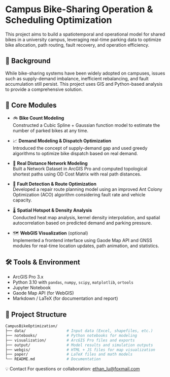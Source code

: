 

# Campus Bike-Sharing Operation & Scheduling Optimization

This project aims to build a spatiotemporal and operational model for shared bikes in a university campus, leveraging real-time parking data to optimize bike allocation, path routing, fault recovery, and operation efficiency.

## 📌 Background

While bike-sharing systems have been widely adopted on campuses, issues such as supply-demand imbalance, inefficient rebalancing, and fault accumulation still persist. This project uses GIS and Python-based analysis to provide a comprehensive solution.

## 🔧 Core Modules

- 🚲 **Bike Count Modeling**  
  Constructed a Cubic Spline + Gaussian function model to estimate the number of parked bikes at any time.

- 📈 **Demand Modeling & Dispatch Optimization**  
  Introduced the concept of supply-demand gap and used greedy algorithms to optimize bike dispatch based on real demand.

- 🧭 **Real Distance Network Modeling**  
  Built a Network Dataset in ArcGIS Pro and computed topological shortest paths using OD Cost Matrix with real path distances.

- 🔧 **Fault Detection & Route Optimization**  
  Developed a repair route planning model using an improved Ant Colony Optimization (ACO) algorithm considering fault rate and vehicle capacity.

- 🌡️ **Spatial Hotspot & Density Analysis**  
  Conducted heat map analysis, kernel density interpolation, and spatial autocorrelation based on predicted demand and parking pressure.

- 🗺️ **WebGIS Visualization** (optional)  
  Implemented a frontend interface using Gaode Map API and GNSS modules for real-time location updates, path animation, and statistics.

## 🛠️ Tools & Environment

- ArcGIS Pro 3.x
- Python 3.10 with `pandas`, `numpy`, `scipy`, `matplotlib`, `ortools`
- Jupyter Notebook
- Gaode Map API (for WebGIS)
- Markdown / LaTeX (for documentation and report)

## 📂 Project Structure

```bash
CampusBikeOptimization/
├── data/                  # Input data (Excel, shapefiles, etc.)
├── notebooks/             # Python notebooks for modeling
├── visualization/         # ArcGIS Pro files and exports
├── output/                # Model results and simulation outputs
├── webgis/                # HTML + JS files for map visualization
├── paper/                 # LaTeX files and math models
└── README.md              # Documentation
```
💡 Contact
For questions or collaboration: ethan_lu@foxmail.com

